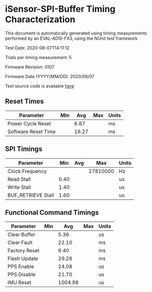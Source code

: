 # iSensor-SPI-Buffer Timing Characterization

This document is automatically generated using timing measurements performed by an EVAL-ADIS-FX3, using the NUnit test framework

Test Date: 2020-08-07T14:11:12

Trials per timing measurement: 5

Firmware Revision: 0107

Firmware Date (YYYY/MM/DD): 2020/08/07

Test source code is available [here](Test/iSensor-SPI-Buffer-Test/FunctionalTimingTests.cs)
## Reset Times

|Parameter|Min|Avg|Max|Units|
| --- | --- | --- | --- | --- |
|Power Cycle Reset||6.87||ms|
|Software Reset Time||16.27||ms|
## SPI Timings

|Parameter|Min|Avg|Max|Units|
| --- | --- | --- | --- | --- |
|Clock Frequency|||27810000|Hz|
|Read Stall|0.40|||us|
|Write Stall|1.40|||us|
|BUF_RETRIEVE Stall|1.60|||us|
## Functional Command Timings

|Parameter|Min|Avg|Max|Units|
| --- | --- | --- | --- | --- |
|Clear Buffer||5.36||us|
|Clear Fault||22.10||ms|
|Factory Reset||6.40||ms|
|Flash Update||29.28||ms|
|PPS Enable||24.08||us|
|PPS Disable||21.70||us|
|IMU Reset||1004.98||us|

